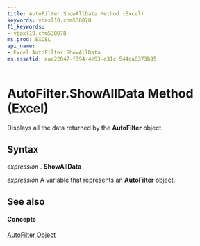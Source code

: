 ```yaml
---
title: AutoFilter.ShowAllData Method (Excel)
keywords: vbaxl10.chm538078
f1_keywords:
- vbaxl10.chm538078
ms.prod: EXCEL
api_name:
- Excel.AutoFilter.ShowAllData
ms.assetid: eaa22047-f394-4e93-d31c-544ca8373b95
---
```



# AutoFilter.ShowAllData Method (Excel)

Displays all the data returned by the  **AutoFilter** object.


## Syntax

 _expression_ . **ShowAllData**

 _expression_ A variable that represents an **AutoFilter** object.


## See also


#### Concepts


[AutoFilter Object](autofilter-object-excel.md)


